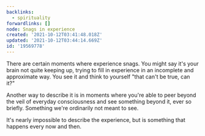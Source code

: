 ```yaml
---
backlinks:
  - spirituality
forwardlinks: []
node: Snags in experience
created: '2021-10-12T03:41:48.018Z'
updated: '2021-10-12T03:44:14.669Z'
id: '19569778'
---
```

There are certain moments where experience snags. You might say it's your brain not quite keeping up, trying to fill in experience in an incomplete and approximate way. You see it and think to yourself "that can't be true, can it?" 

Another way to describe it is in moments where you're able to peer beyond the veil of everyday consciousness and see something beyond it, ever so briefly. Something we're ordinarily not meant to see. 

It's nearly impossible to describe the experience, but is something that happens every now and then.  
